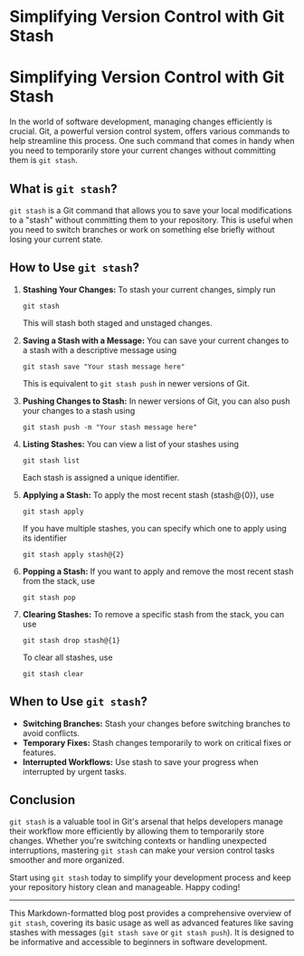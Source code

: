 # Simplifying Version Control with Git Stash


# Simplifying Version Control with Git Stash

In the world of software development, managing changes efficiently is crucial. Git, a powerful version control system, offers various commands to help streamline this process. One such command that comes in handy when you need to temporarily store your current changes without committing them is `git stash`.

<!--more-->

## What is `git stash`?

`git stash` is a Git command that allows you to save your local modifications to a "stash" without committing them to your repository. This is useful when you need to switch branches or work on something else briefly without losing your current state.

## How to Use `git stash`?

1. **Stashing Your Changes:**
   To stash your current changes, simply run
   ```
   git stash
   ```
   This will stash both staged and unstaged changes.

1. **Saving a Stash with a Message:**
   You can save your current changes to a stash with a descriptive message using
   ```
   git stash save "Your stash message here"
   ```
   This is equivalent to `git stash push` in newer versions of Git.

1. **Pushing Changes to Stash:**
   In newer versions of Git, you can also push your changes to a stash using
   ```
   git stash push -m "Your stash message here"
   ```

1. **Listing Stashes:**
   You can view a list of your stashes using
   ```
   git stash list
   ```
   Each stash is assigned a unique identifier.

1. **Applying a Stash:**
   To apply the most recent stash (stash@{0}), use
   ```
   git stash apply
   ```
   If you have multiple stashes, you can specify which one to apply using its identifier
   ```
   git stash apply stash@{2}
   ```

1. **Popping a Stash:**
   If you want to apply and remove the most recent stash from the stack, use
   ```
   git stash pop
   ```

1. **Clearing Stashes:**
   To remove a specific stash from the stack, you can use
   ```
   git stash drop stash@{1}
   ```
   To clear all stashes, use
   ```
   git stash clear
   ```

## When to Use `git stash`?

- **Switching Branches:** Stash your changes before switching branches to avoid conflicts.
- **Temporary Fixes:** Stash changes temporarily to work on critical fixes or features.
- **Interrupted Workflows:** Use stash to save your progress when interrupted by urgent tasks.

## Conclusion

`git stash` is a valuable tool in Git's arsenal that helps developers manage their workflow more efficiently by allowing them to temporarily store changes. Whether you're switching contexts or handling unexpected interruptions, mastering `git stash` can make your version control tasks smoother and more organized.

Start using `git stash` today to simplify your development process and keep your repository history clean and manageable. Happy coding!

---

This Markdown-formatted blog post provides a comprehensive overview of `git stash`, covering its basic usage as well as advanced features like saving stashes with messages (`git stash save` or `git stash push`). It is designed to be informative and accessible to beginners in software development.
